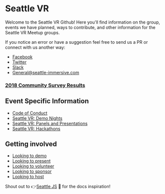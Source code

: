 # Seattle VR

Welcome to the Seattle VR Github! Here you'll find information on the group, events we have planned, ways to contribute, and other information for the Seattle VR Meetup groups. 

If you notice an error or have a suggestion feel free to send us a PR or connect with us another way:

- [Facebook](https://www.facebook.com/groups/seattlevrar/)
- [Twitter](https://twitter.com/seattlevr)
- [Slack](http://bit.ly/SeattleVRSlackSubscribe)
- [General@seattle-immersive.com](mailTo:general@seattle-immersive.com)
  
### **[2018 Community Survey Results](community-survey/2018/)**

## Event Specific Information

- [Code of Conduct](code-of-conduct.md)
- [Seattle VR: Demo Nights](demo-nights/)
- [Seattle VR: Panels and Presentations](panels-and-presentations/)
- [Seattle VR: Hackathons](hackathon/)

## Getting involved

- [Looking to demo](demoing.md)
- [Looking to present](presenting.md)
- [Looking to volunteer](volunteering.md)
- [Looking to sponsor](sponsorship.md)
- [Looking to host](hosting.md)

Shout out to :point_right:[Seattle JS](https://github.com/seattlejs/seattlejs) :raised_hands: for the docs inspiration!

